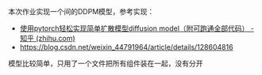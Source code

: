 本次作业实现一个间的DDPM模型，参考实现：

* [使用pytorch轻松实现简单扩散模型diffusion model（附可跑通全部代码） - 知乎 (zhihu.com)](https://zhuanlan.zhihu.com/p/577778277)
* https://blog.csdn.net/weixin_44791964/article/details/128604816

模型比较简单，只用了一个文件把所有组件装在一起，没有分开

